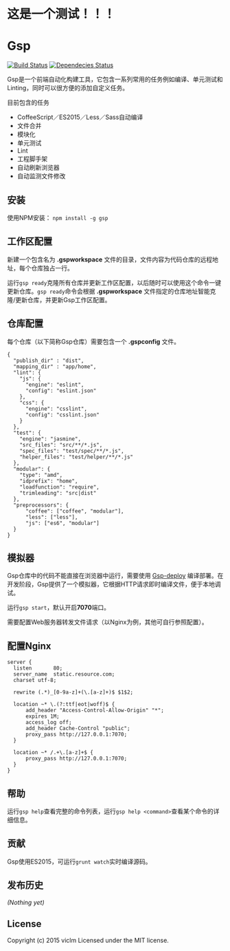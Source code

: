 # 这是一个测试！！！
# Gsp
[![Build Status](https://secure.travis-ci.org/viclm/gsp.png?branch=master)](http://travis-ci.org/viclm/gsp)
[![Dependecies Status](https://david-dm.org/viclm/gsp.png)](https://david-dm.org/viclm/gsp)

Gsp是一个前端自动化构建工具，它包含一系列常用的任务例如编译、单元测试和Linting，同时可以很方便的添加自定义任务。

目前包含的任务

- CoffeeScript／ES2015／Less／Sass自动编译
- 文件合并
- 模块化
- 单元测试
- Lint
- 工程脚手架
- 自动刷新浏览器
- 自动监测文件修改

## 安装

使用NPM安装： `npm install -g gsp`

## 工作区配置

新建一个包含名为 **.gspworkspace** 文件的目录，文件内容为代码仓库的远程地址，每个仓库独占一行。

运行`gsp ready`克隆所有仓库并更新工作区配置，以后随时可以使用这个命令一键更新仓库。`gsp ready`命令会根据 **.gspworkspace** 文件指定的仓库地址智能克隆/更新仓库，并更新Gsp工作区配置。

## 仓库配置

每个仓库（以下简称Gsp仓库）需要包含一个 **.gspconfig** 文件。

```
{
  "publish_dir" : "dist",
  "mapping_dir" : "app/home",
  "lint": {
    "js": {
      "engine": "eslint",
      "config": "eslint.json"
    },
    "css": {
      "engine": "csslint",
      "config": "csslint.json"
    }
  },
  "test": {
    "engine": "jasmine",
    "src_files": "src/**/*.js",
    "spec_files": "test/spec/**/*.js",
    "helper_files": "test/helper/**/*.js"
  },
  "modular": {
    "type": "amd",
    "idprefix": "home",
    "loadfunction": "require",
    "trimleading": "src|dist"
  },
  "preprocessors": {
      "coffee": ["coffee", "modular"],
      "less": ["less"],
      "js": ["es6", "modular"]
  }
}
```

## 模拟器

Gsp仓库中的代码不能直接在浏览器中运行，需要使用 [Gsp-deploy](https://www.npmjs.com/package/gsp-deploy) 编译部署。在开发阶段，Gsp提供了一个模拟器，它根据HTTP请求即时编译文件，便于本地调试。

运行`gsp start`，默认开启**7070**端口。

需要配置Web服务器转发文件请求（以Nginx为例，其他可自行参照配置）。

## 配置Nginx

```text
server {
  listen       80;
  server_name  static.resource.com;
  charset utf-8;

  rewrite (.*)_[0-9a-z]+(\.[a-z]+)$ $1$2;

  location ~* \.(?:ttf|eot|woff)$ {
      add_header "Access-Control-Allow-Origin" "*";
      expires 1M;
      access_log off;
      add_header Cache-Control "public";
      proxy_pass http://127.0.0.1:7070;
  }

  location ~* /.+\.[a-z]+$ {
      proxy_pass http://127.0.0.1:7070;
  }
}
```

## 帮助

运行`gsp help`查看完整的命令列表，运行`gsp help <command>`查看某个命令的详细信息。

## 贡献
Gsp使用ES2015，可运行`grunt watch`实时编译源码。

## 发布历史
_(Nothing yet)_

## License
Copyright (c) 2015 viclm
Licensed under the MIT license.
